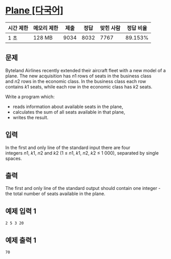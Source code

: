 # [Plane [다국어]](https://www.acmicpc.net/problem/8370)

| 시간 제한 | 메모리 제한 | 제출 | 정답 | 맞힌 사람 | 정답 비율 |
| --- | --- | --- | --- | --- | --- |
| 1 초 | 128 MB | 9034 | 8032 | 7767 | 89.153% |

## 문제

Byteland Airlines recently extended their aircraft fleet with a new model of a plane. The new acquisition has *n*1 rows of seats in the business class and *n*2 rows in the economic class. In the business class each row contains *k*1 seats, while each row in the economic class has *k*2 seats.

Write a program which:

- reads information about available seats in the plane,
- calculates the sum of all seats available in that plane,
- writes the result.

## 입력

In the first and only line of the standard input there are four integers *n*1, *k*1, *n*2 and *k*2 (1 ≤ *n*1, *k*1, *n*2, *k*2 ≤ 1 000), separated by single spaces.

## 출력

The first and only line of the standard output should contain one integer - the total number of seats available in the plane.

## 예제 입력 1

```
2 5 3 20

```

## 예제 출력 1

```
70
```
